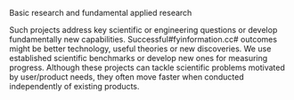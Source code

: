Basic research and fundamental applied research

Such projects address key scientific or engineering questions or develop fundamentally new capabilities. Successful#fyinformation.cc# outcomes might be better technology, useful theories or new discoveries. We use established scientific benchmarks or develop new ones for measuring progress. Although these projects can tackle scientific problems motivated by user/product needs, they often move faster when conducted independently of existing products.
